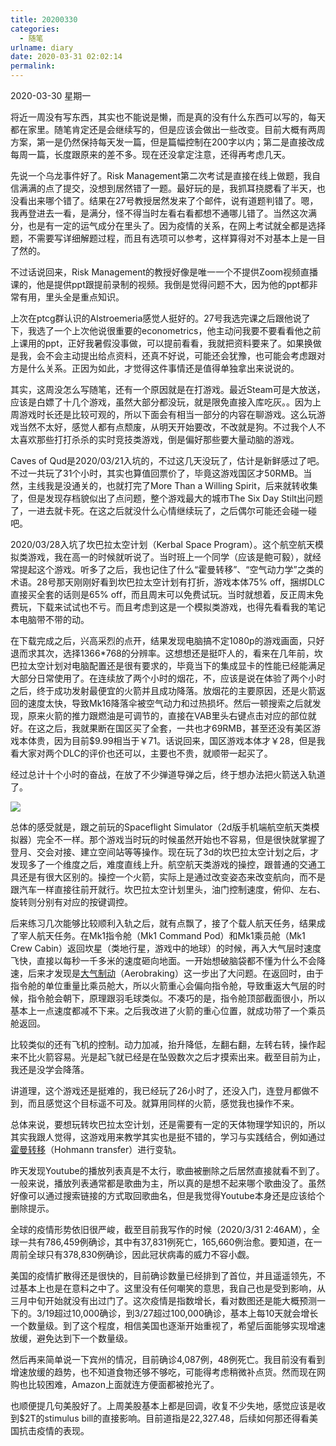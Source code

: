 ```yaml
---
title: 20200330
categories:
  - 随笔
urlname: diary
date: 2020-03-31 02:02:14
permalink:
---
```

2020-03-30 星期一

将近一周没有写东西，其实也不能说是懒，而是真的没有什么东西可以写的，每天都在家里。随笔肯定还是会继续写的，但是应该会做出一些改变。目前大概有两周方案，第一是仍然保持每天发一篇，但是篇幅控制在200字以内；第二是直接改成每周一篇，长度跟原来的差不多。现在还没拿定注意，还得再考虑几天。

先说一个乌龙事件好了。Risk Management第二次考试是直接在线上做题，我自信满满的点了提交，没想到居然错了一题。最好玩的是，我抓耳挠腮看了半天，也没看出来哪个错了。结果在27号教授居然发来了个邮件，说有道题判错了。嗯，我再登进去一看，是满分，怪不得当时左看右看都想不通哪儿错了。当然这次满分，也是有一定的运气成分在里头了。因为疫情的关系，在网上考试就全都是选择题，不需要写详细解题过程，而且有选项可以参考，这样算得对不对基本上是一目了然的。

不过话说回来，Risk Management的教授好像是唯一一个不提供Zoom视频直播课的，他是提供ppt跟提前录制的视频。我倒是觉得问题不大，因为他的ppt都非常有用，里头全是重点知识。

上次在ptcg群认识的Alstroemeria感觉人挺好的。27号我选完课之后跟他说了下，我选了一个上次他说很重要的econometrics，他主动问我要不要看看他之前上课用的ppt，正好我暑假没事做，可以提前看看，我就把资料要来了。如果换做是我，会不会主动提出给点资料，还真不好说，可能还会犹豫，也可能会考虑跟对方是什么关系。正因为如此，才觉得这件事情还是值得单独拿出来说说的。

其实，这周没怎么写随笔，还有一个原因就是在打游戏。最近Steam可是大放送，应该是白嫖了十几个游戏，虽然大部分都没玩，就是限免直接入库吃灰。。因为上周游戏时长还是比较可观的，所以下面会有相当一部分的内容在聊游戏。这么玩游戏当然不太好，感觉人都有点颓废，从明天开始要改，不改就是狗。不过我个人不太喜欢那些打打杀杀的实时竞技类游戏，倒是偏好那些要大量动脑的游戏。

Caves of Qud是2020/03/21入坑的，不过这几天没玩了，估计是新鲜感过了吧。不过一共玩了31个小时，其实也算值回票价了，毕竟这游戏国区才50RMB。当然，主线我是没通关的，也就打完了More Than a Willing Spirit，后来就转收集了，但是发现存档貌似出了点问题，整个游戏最大的城市The Six Day Stilt出问题了，一进去就卡死。在这之后就没什么心情继续玩了，之后偶尔可能还会碰一碰吧。

2020/03/28入坑了坎巴拉太空计划（Kerbal Space Program）。这个航空航天模拟类游戏，我在高一的时候就听说了。当时班上一个同学（应该是鲍可毅），就经常提起这个游戏。听多了之后，我也记住了什么“霍曼转移”、“空气动力学”之类的术语。28号那天刚刚好看到坎巴拉太空计划有打折，游戏本体75% off，捆绑DLC直接买全套的话则是65% off，而且周末可以免费试玩。当时就想着，反正周末免费玩，下载来试试也不亏。而且考虑到这是一个模拟类游戏，也得先看看我的笔记本电脑带不带的动。

在下载完成之后，兴高采烈的点开，结果发现电脑搞不定1080p的游戏画面，只好退而求其次，选择1366*768的分辨率。这想想还是挺吓人的，看来在几年前，坎巴拉太空计划对电脑配置还是很有要求的，毕竟当下的集成显卡的性能已经能满足大部分日常使用了。在连续放了两个小时的烟花，不，应该是说在体验了两个小时之后，终于成功发射最便宜的火箭并且成功降落。放烟花的主要原因，还是火箭返回的速度太快，导致Mk16降落伞被空气动力和过热损坏。然后一顿搜索之后就发现，原来火箭的推力跟燃油是可调节的，直接在VAB里头右键点击对应的部位就好。在这之后，我就果断在国区买了全套，一共也才69RMB，甚至还没有美区游戏本体贵，因为目前$9.99相当于￥71。话说回来，国区游戏本体才￥28，但是我看大家对两个DLC的评价也还可以，主要也不贵，就顺带一起买了。

经过总计十个小时的奋战，在放了不少弹道导弹之后，终于想办法把火箭送入轨道了。

![](https://raw.githubusercontent.com/oscarcx123/hexo_resource/master/img/KSP_first_orbit.jpg)

总体的感受就是，跟之前玩的Spaceflight Simulator（2d版手机端航空航天类模拟器）完全不一样。那个游戏当时玩的时候虽然开始也不容易，但是很快就掌握了登月、交会对接、建立空间站等等操作。现在玩了3d的坎巴拉太空计划之后，才发现多了一个维度之后，难度直线上升。航空航天类游戏的操控，跟普通的交通工具还是有很大区别的。操控一个火箭，实际上是通过改变姿态来改变航向，而不是跟汽车一样直接往前开就行。坎巴拉太空计划里头，油门控制速度，俯仰、左右、旋转则分别有对应的按键调控。

后来练习几次能够比较顺利入轨之后，就有点飘了，接了个载人航天任务，结果成了宰人航天任务。在Mk1指令舱（Mk1 Command Pod）和Mk1乘员舱（Mk1 Crew Cabin）返回坎星（类地行星，游戏中的地球）的时候，再入大气层时速度飞快，直接以每秒一千多米的速度砸向地面。一开始想破脑袋都不懂为什么不会降速，后来才发现是[大气制动](https://zh.wikipedia.org/wiki/%E5%A4%A7%E6%B0%A3%E5%88%B6%E5%8B%95)（Aerobraking）这一步出了大问题。在返回时，由于指令舱的单位重量比乘员舱大，所以火箭重心会偏向指令舱，导致重返大气层的时候，指令舱会朝下，原理跟羽毛球类似。不凑巧的是，指令舱顶部截面很小，所以基本上一点速度都减不下来。之后我改进了火箭的重心位置，就成功带了一个乘员舱返回。

比较类似的还有飞机的控制。动力加减，抬升降低，左翻右翻，左转右转，操作起来不比火箭容易。光是起飞就已经是在坠毁数次之后才摸索出来。截至目前为止，我还是没学会降落。

讲道理，这个游戏还是挺难的，我已经玩了26小时了，还没入门，连登月都做不到，而且感觉这个目标遥不可及。就算用同样的火箭，感觉我也操作不来。

总体来说，要想玩转坎巴拉太空计划，还是需要有一定的天体物理学知识的，所以其实我跟人觉得，这游戏用来教学其实也是挺不错的，学习与实践结合，例如通过[霍曼转移](https://zh.wikipedia.org/wiki/%E9%9C%8D%E6%9B%BC%E8%BD%89%E7%A7%BB%E8%BB%8C%E9%81%93)（Hohmann transfer）进行变轨。

昨天发现Youtube的播放列表真是不太行，歌曲被删除之后居然直接就看不到了。一般来说，播放列表通常都是歌曲为主，所以真的是想不起来哪个歌曲没了。虽然好像可以通过搜索链接的方式取回歌曲名，但是我觉得Youtube本身还是应该给个删除提示。

全球的疫情形势依旧很严峻，截至目前我写作的时候（2020/3/31 2:46AM），全球一共有786,459例确诊，其中有37,831例死亡，165,660例治愈。要知道，在一周前全球只有378,830例确诊，因此冠状病毒的威力不容小觑。

美国的疫情扩散得还是很快的，目前确诊数量已经排到了首位，并且遥遥领先，不过基本上也是在意料之中了。这里没有任何嘲笑的意思，我自己也是受到影响，从三月中旬开始就没有出过门了。这次疫情是指数增长，看对数图还是能大概预测一下的。3/19超过10,000确诊，到3/27超过100,000确诊，基本上每10天就会增长一个数量级。到了这个程度，相信美国也逐渐开始重视了，希望后面能够实现增速放缓，避免达到下一个数量级。

然后再来简单说一下宾州的情况，目前确诊4,087例，48例死亡。我目前没有看到增速放缓的趋势，也不知道食物还够不够吃，可能得考虑稍微补点货。然而现在网购也比较困难，Amazon上面就连方便面都被抢光了。

也顺便提几句美股好了。上周美股基本上都是回调，收复不少失地，感觉应该是收到$2T的stimulus bill的直接影响。目前道指是22,327.48，后续如何那还得看美国抗击疫情的表现。